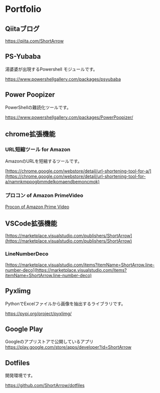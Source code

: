 # Portfolio

## Qiitaブログ

<https://qiita.com/ShortArrow>

## PS-Yubaba

湯婆婆が出現するPowershell モジュールです。

<https://www.powershellgallery.com/packages/psyubaba>

## Power Poopizer

PowerShellの難読化ツールです。

<https://www.powershellgallery.com/packages/PowerPoopizer/>

## chrome拡張機能

### URL短縮ツール for Amazon

AmazonのURLを短縮するツールです。

[https://chrome.google.com/webstore/detail/url-shortening-tool-for-a/](https://chrome.google.com/webstore/detail/url-shortening-tool-for-a/namnkmppogbmmdelkomaendbemoncmok)

### プロコン of Amazon PrimeVideo

[Procon of Amazon Prime Video](https://chrome.google.com/webstore/detail/%E3%83%97%E3%83%AD%E3%82%B3%E3%83%B3-for-prime-video/lgkkdcdmokbbjefjihihjcohjmjlibbm)

## VSCode拡張機能

[https://marketplace.visualstudio.com/publishers/ShortArrow](https://marketplace.visualstudio.com/publishers/ShortArrow)

### LineNumberDeco

[https://marketplace.visualstudio.com/items?itemName=ShortArrow.line-number-deco](https://marketplace.visualstudio.com/items?itemName=ShortArrow.line-number-deco)

## Pyxlimg

PythonでExcelファイルから画像を抽出するライブラリです。

<https://pypi.org/project/pyxlimg/>

## Google Play

Googleのアプリストアで公開しているアプリ
<https://play.google.com/store/apps/developer?id=ShortArrow>

## Dotfiles

開発環境です。

<https://github.com/ShortArrow/dotfiles>
